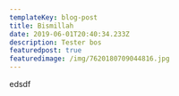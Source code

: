 ```yaml
---
templateKey: blog-post
title: Bismillah
date: 2019-06-01T20:40:34.233Z
description: Tester bos
featuredpost: true
featuredimage: /img/7620180709044816.jpg
---
```

edsdf
